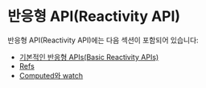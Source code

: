 # 반응형 API(Reactivity API)

반응형 API(Reactivity API)에는 다음 섹션이 포함되어 있습니다:

- [기본적인 반응형 APIs(Basic Reactivity APIs)](/ko-KR/api/basic-reactivity.html)
- [Refs](/ko-KR/api/refs-api.html)
- [Computed와 watch](/ko-KR/api/computed-watch-api.html)

